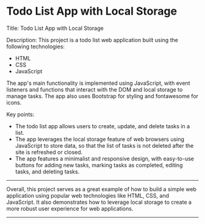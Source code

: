 # Todo List App with Local Storage

Title: Todo List App with Local Storage

Description: This project is a todo list web application built using the following technologies:

-   HTML
-   CSS
-   JavaScript

The app's main functionality is implemented using JavaScript, with event listeners and functions that interact with the DOM and local storage to manage tasks. The app also uses Bootstrap for styling and fontawesome for icons.

Key points:

-   The todo list app allows users to create, update, and delete tasks in a list.
-   The app leverages the local storage feature of web browsers using JavaScript to store data, so that the list of tasks is not deleted after the site is refreshed or closed.
-   The app features a minimalist and responsive design, with easy-to-use buttons for adding new tasks, marking tasks as completed, editing tasks, and deleting tasks.

---

Overall, this project serves as a great example of how to build a simple web application using popular web technologies like HTML, CSS, and JavaScript. It also demonstrates how to leverage local storage to create a more robust user experience for web applications.

---
